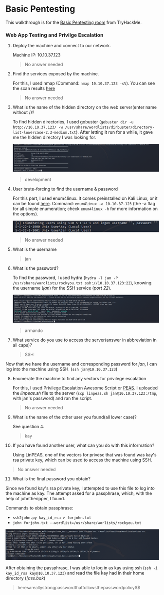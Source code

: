 # Basic Pentesting

This walkthrough is for the [Basic Pentesting room](https://tryhackme.com/room/basicpentestingjt) from TryHackMe.

### Web App Testing and Privilge Escalation

1. Deploy the machine and connect to our network.

   Machine IP: 10.10.37.123

   > No answer needed

2. Find the services exposed by the machine.

   For this, I used nmap (Command: `nmap 10.10.37.123 -sV`). You can see the scan results [here](https://github.com/pamhrituc/TryHackMe_Writeups/blob/master/room_basic_pentest/results.log)

   > No answer needed

3. What is the name of the hidden directory on the web server(enter name without /)?

   To find hidden directories, I used gobuster (`gobuster dir -u http://10.10.37.123/ -w /usr/share/wordlists/dirbuster/directory-list-lowercase-2.3-medium.txt`). After letting it run for a while, it gave me the hidden directory I was looking for.

   ![screenshot_gobuster](/room_basic_pentest/screenshots/gobuster.png?raw=true)

   > development

4. User brute-forcing to find the username & password

   For this part, I used enum4linux. It comes preinstalled on Kali Linux, or it can be found [here](https://github.com/CiscoCXSecurity/enum4linux). Command: `enum4linux -a 10.10.37.123` (the -a flag for all simple enumeration; check `enum4linux -h` for more information on the options).

   ![screenshot_enum4linux](/room_basic_pentest/screenshots/enum4linux.png?raw=true)

   > No answer needed

5. What is the username

   > jan

6. What is the password?

   To find the password, I used hydra (`hydra -l jan -P /usr/share/wordlists/rockyou.txt ssh://10.10.37.123:22`), knowing the username (*jan*) for the SSH service (*port 22*).

   ![screenshot_hydra](/room_basic_pentest/screenshots/hydra.png?raw=true)

   > armando

7. What service do you use to access the server(answer in abbreviation in all caps)?

   > SSH

Now that we have the username and corresponding password for *jan*, I can log into the machine using SSH. (`ssh jan@10.10.37.123`)

8. Enumerate the machine to find any vectors for privilege escalation

   For this, I used Privilege Escalation Awesome Script or [PEAS](https://github.com/carlospolop/privilege-escalation-awesome-scripts-suite/tree/master/linPEAS). I uploaded the *linpeas.sh* file to the server (`scp linpeas.sh jan@10.10.37.123:/tmp`, with jan's password) and ran the script.

   > No answer needed

9. What is the name of the other user you found(all lower case)?

   See question 4.

   > kay

10. If you have found another user, what can you do with this information?

    Using LinPEAS, one of the vectors for privesc that was found was kay's rsa private key, which can be used to access the machine using SSH.

   > No answer needed

11. What is the final password you obtain?

   Since we found kay's rsa private key, I attempted to use this file to log into the machine as kay. The attempt asked for a passphrase, which, with the help of johntheripper, I found.

   Commands to obtain passphrase:
   * `ssh2john.py kay_id_rsa > forjohn.txt`
   * `john forjohn.txt --wordlist=/usr/share/worlists/rockyou.txt`

   ![screenshot_john](/room_basic_pentest/screenshots/john.png?raw=true)

   After obtaining the passphrase, I was able to log in as kay using ssh (`ssh -i kay_id_rsa kay@10.10.37.123`) and read the file kay had in their home directory (*[ass.bak*)

   > heresareallystrongpasswordthatfollowsthepasswordpolicy$$
